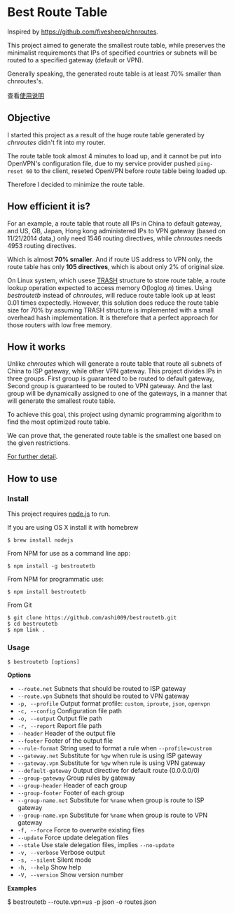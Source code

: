 # Best Route Table

Inspired by https://github.com/fivesheep/chnroutes.

This project aimed to generate the smallest route table,
while preserves the minimalist requirements that IPs of
specified countries or subnets will be routed to a
specified gateway (default or VPN).

Generally speaking, the generated route table is at least
70% smaller than chnroutes's.

查看[使用说明][wiki]


## Objective

I started this project as a result of the huge route table
generated by *chnroutes* didn't fit into my router.

The route table took almost 4 minutes to load up, and it cannot be
put into OpenVPN's configuration file, due to my service
provider pushed `ping-reset 60` to the client, reseted
OpenVPN before route table being loaded up.

Therefore I decided to minimize the route table.


## How efficient it is?

For an example, a route table that route all IPs in China to
default gateway, and US, GB, Japan, Hong kong administered
IPs to VPN gateway (based on 11/21/2014 data,)
only need 1546 routing directives, while *chnroutes* needs
4953 routing directives.

Which is almost **70% smaller**. And if route US address to VPN only,
the route table has only **105 directives**, which is about only
2% of original size.

On Linux system, which usese [TRASH][trash] structure to store
route table, a route lookup operation expected to access
memory O(loglog _n_) times. Using *bestroutetb* instead of *chnroutes*,
will reduce route table look up at least 0.01 times expectedly.
However, this solution does reduce the route table size for 70% by
assuming TRASH structure is implemented with a small overhead
hash implementation.  It is therefore that a perfect approach for those
routers with low free memory.


## How it works

Unlike *chnroutes* which will generate a route table that
route all subnets of China to ISP gateway, while other VPN gateway.
This project divides IPs in three groups. First group is guaranteed
to be routed to default gateway, Second group is guaranteed to be
routed to VPN gateway. And the last group will be dynamically assigned
to one of the gateways, in a manner that will generate
the smallest route table.

To achieve this goal, this project using dynamic programming
algorithm to find the most optimized route table.

We can prove that, the generated route table is the smallest
one based on the given restrictions.

[For further detail][blog].


## How to use

### Install

This project requires [node.js][nodejs] to run.

If you are using OS X install it with homebrew

    $ brew install nodejs

From NPM for use as a command line app:

    $ npm install -g bestroutetb

From NPM for programmatic use:

    $ npm install bestroutetb

From Git

    $ git clone https://github.com/ashi009/bestroutetb.git
    $ cd bestroutetb
    $ npm link .

### Usage

    $ bestroutetb [options]

__Options__

* `--route.net`        Subnets that should be routed to ISP gateway
* `--route.vpn`        Subnets that should be routed to VPN gateway
* `-p, --profile`      Output format profile: `custom`, `iproute`, `json`, `openvpn`
* `-c, --config`       Configuration file path
* `-o, --output`       Output file path
* `-r, --report`       Report file path
* `--header`           Header of the output file
* `--footer`           Footer of the output file
* `--rule-format`      String used to format a rule when `--profile=custrom`
* `--gateway.net`      Substitute for `%gw` when rule is using ISP gateway
* `--gateway.vpn`      Substitute for `%gw` when rule is using VPN gateway
* `--default-gateway`  Output directive for default route (0.0.0.0/0)
* `--group-gateway`    Group rules by gateway
* `--group-header`     Header of each group
* `--group-footer`     Footer of each group
* `--group-name.net`   Substitute for `%name` when group is route to ISP gateway
* `--group-name.vpn`   Substitute for `%name` when group is route to VPN gateway
* `-f, --force`        Force to overwrite existing files
* `--update`           Force update delegation files
* `--stale`            Use stale delegation files, implies `--no-update`
* `-v, --verbose`      Verbose output
* `-s, --silent`       Silent mode
* `-h, --help`         Show help
* `-V, --version`      Show version number

__Examples__

  $ bestroutetb --route.vpn=us -p json -o routes.json


[wiki]: https://github.com/ashi009/bestroutetb/wiki/%E4%BD%BF%E7%94%A8%E8%AF%B4%E6%98%8E
[trash]: http://www.nada.kth.se/~snilsson/publications/TRASH/trash.pdf
[blog]: http://ashi009.tumblr.com/post/36581070478/vpn
[nodejs]: http://nodejs.org
[wget]: http://www.gnu.org/software/wget/

